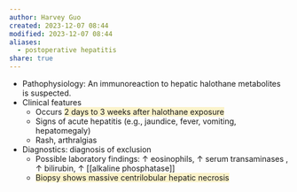 ```yaml
---
author: Harvey Guo
created: 2023-12-07 08:44
modified: 2023-12-07 08:44
aliases:
  - postoperative hepatitis
share: true
---
```

- Pathophysiology: An immunoreaction to hepatic halothane metabolites is suspected.
- Clinical features
	- Occurs <span style="background:rgba(240, 200, 0, 0.2)">2 days to 3 weeks after halothane exposure</span>
	- Signs of acute hepatitis (e.g., jaundice, fever, vomiting, hepatomegaly)
	- Rash, arthralgias
- Diagnostics: diagnosis of exclusion
	- Possible laboratory findings: ↑ eosinophils, ↑ serum transaminases , ↑ bilirubin, ↑ [[alkaline phosphatase]]
	- <span style="background:rgba(240, 200, 0, 0.2)">Biopsy shows massive centrilobular hepatic necrosis</span>
